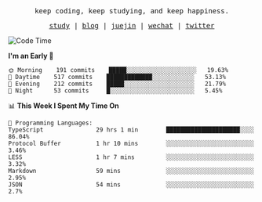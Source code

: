<p align="center">
  <samp>
    <span>keep coding, keep studying, and keep happiness.</span>
  </samp>
</p>

<p align="center">
  <samp>
    <a href="https://github.com/ouduidui/fe-study">study</a> |
    <a href="https://deweyou.me">blog</a>  |
    <a href="https://juejin.cn/user/4309700183594366">juejin</a> |
    <a href="https://user-images.githubusercontent.com/54696834/165071004-6509e3f2-90c3-448c-9d92-3da42b0c2021.jpeg">wechat</a> |
    <a href="https://twitter.com/ouduidui">twitter</a>
  </samp>
</p>

<!--START_SECTION:waka-->
![Code Time](http://img.shields.io/badge/Code%20Time-0%20secs-blue)

**I'm an Early 🐤** 

```text
🌞 Morning    191 commits    █████░░░░░░░░░░░░░░░░░░░░   19.63% 
🌆 Daytime    517 commits    █████████████░░░░░░░░░░░░   53.13% 
🌃 Evening    212 commits    █████░░░░░░░░░░░░░░░░░░░░   21.79% 
🌙 Night      53 commits     █░░░░░░░░░░░░░░░░░░░░░░░░   5.45%

```


📊 **This Week I Spent My Time On** 

```text
💬 Programming Languages: 
TypeScript               29 hrs 1 min        █████████████████████░░░░   86.04% 
Protocol Buffer          1 hr 10 mins        ░░░░░░░░░░░░░░░░░░░░░░░░░   3.46% 
LESS                     1 hr 7 mins         ░░░░░░░░░░░░░░░░░░░░░░░░░   3.32% 
Markdown                 59 mins             ░░░░░░░░░░░░░░░░░░░░░░░░░   2.95% 
JSON                     54 mins             ░░░░░░░░░░░░░░░░░░░░░░░░░   2.7%

```


<!--END_SECTION:waka-->
